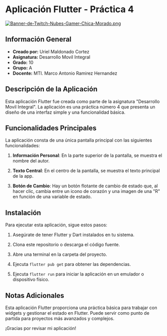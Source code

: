 # Aplicación Flutter - Práctica 4
[![Banner-de-Twitch-Nubes-Gamer-Chica-Morado.png](https://i.postimg.cc/15q3LFXF/Banner-de-Twitch-Nubes-Gamer-Chica-Morado.png)](https://postimg.cc/MvzwBvyZ)

## Información General

- **Creado por:** Uriel Maldonado Cortez
- **Asignatura:** Desarrollo Movil Integral
- **Grado:** 10
- **Grupo:** A
- **Docente:** MTI. Marco Antonio Ramirez Hernandez

## Descripción de la Aplicación

Esta aplicación Flutter fue creada como parte de la asignatura "Desarrollo Movil Integral". La aplicación es una práctica número 4 que presenta un diseño de una interfaz simple y una funcionalidad básica.

## Funcionalidades Principales

La aplicación consta de una única pantalla principal con las siguientes funcionalidades:

1. **Información Personal**: En la parte superior de la pantalla, se muestra el nombre del autor.

2. **Texto Central**: En el centro de la pantalla, se muestra el texto principal de la app.

3. **Botón de Cambio**: Hay un botón flotante de cambio de estado que, al hacer clic, cambia entre un icono de corazón y una imagen de una "R" en función de una variable de estado.

## Instalación

Para ejecutar esta aplicación, sigue estos pasos:

1. Asegúrate de tener Flutter y Dart instalados en tu sistema.

2. Clona este repositorio o descarga el código fuente.

3. Abre una terminal en la carpeta del proyecto.

4. Ejecuta `flutter pub get` para obtener las dependencias.

5. Ejecuta `flutter run` para iniciar la aplicación en un emulador o dispositivo físico.


## Notas Adicionales

Esta aplicación Flutter proporciona una práctica básica para trabajar con widgets y gestionar el estado en Flutter. Puede servir como punto de partida para proyectos más avanzados y complejos.

¡Gracias por revisar mi aplicación!
